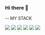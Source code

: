 ### Hi there 👋

<!--
**DevSua/Devsua** is a ✨ _special_ ✨ repository because its `README.md` (this file) appears on your GitHub profile.

Here are some ideas to get you started:

- 🌱 I’m currently learning JavaScript
- 🤔 I’m looking for help with ...
- 💬 Ask me about ...
- 📫 How to reach me: ...
- 😄 Pronouns: ...
- ⚡ Fun fact: ...
-->
--
MY STACK

<img src="https://img.shields.io/badge/HTML5-E34F26?style=flat&logo=html5&logoColor=white"/> <img src="https://img.shields.io/badge/CSS3-1572B6?style=flat&logo=html5&logoColor=white"/> <img src="https://img.shields.io/badge/JavaScript-F7DF1E?style=flat&logo=html5&logoColor=white"/> <img src="https://img.shields.io/badge/MySQL-4479A1?style=flat&logo=html5&logoColor=white"/> <img src="https://img.shields.io/badge/notion-000000?style=flat&logo=html5&logoColor=white"/> <img src="https://img.shields.io/badge/github-181717?style=flat&logo=html5&logoColor=white"/>

